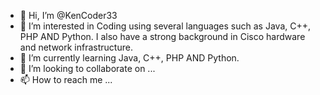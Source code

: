 - 👋 Hi, I’m @KenCoder33
- 👀 I’m interested in Coding using several languages such as Java, C++, PHP AND Python. I also have a strong background in Cisco hardware and network infrastructure.
- 🌱 I’m currently learning Java, C++, PHP AND Python.
- 💞️ I’m looking to collaborate on ...
- 📫 How to reach me ...

<!---
KenCoder33/KenCoder33 is a ✨ special ✨ repository because its `README.md` (this file) appears on your GitHub profile.
You can click the Preview link to take a look at your changes.
--->
